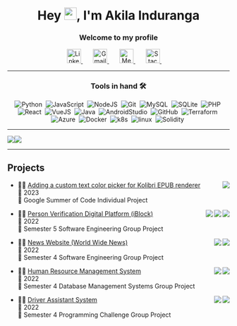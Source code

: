 <h1 align="center">
    Hey <img src="https://media.giphy.com/media/hvRJCLFzcasrR4ia7z/giphy.gif" width="28">, I'm Akila Induranga
</h1>

<h3 align="center">
    Welcome to my profile
</h3>

<!-- Social icons section -->
<p align="center">
    <!-- LinkedIn -->
    <a href="https://www.linkedin.com/in/akila-i" alt="linkedin">
        <img width="32px" alt="LinkedIn" title="LinkedIn" src="https://img.icons8.com/color/344/linkedin.png"/>
    </a>
    &#8287;&#8287;&#8287;&#8287;&#8287;
    <!-- Gmail -->
    <a href="mailto:akila.99g@gmail.com">
        <img width="32px" alt="Gmail" title="Gmail" src="https://img.icons8.com/color/344/gmail.png">
    </a>
    &#8287;&#8287;&#8287;&#8287;&#8287;    
    <!-- Medium -->
    <a href="https://medium.com/@akila-i">
        <img width="32px" alt="Medium" title="Medium" src="https://img.icons8.com/color/344/medium-logo.png"/>
    </a>
    &#8287;&#8287;&#8287;&#8287;&#8287;
    <!-- StackOverFlow -->
    <a href="https://stackoverflow.com/users/16899162/akila-gamage">
        <img width="32px" alt="StackOverFlow" title="StackOverflow" src="https://cdn-icons-png.flaticon.com/512/2111/2111628.png"/>
    </a>
    &#8287;&#8287;&#8287;&#8287;&#8287;

</p>

---

<h3 align="center">
    Tools in hand 🛠️
</h3>

<p align="center">
    <img alt="Python" src="https://img.shields.io/badge/Python-14354C.svg?logo=python&logoColor=blue"/>&nbsp;
    <img alt="JavaScript" src="https://img.shields.io/badge/JavaScript-323330?logo=javascript&logoColor=F7DF1E"/>&nbsp;
    <img alt="NodeJS" src="https://img.shields.io/badge/Node.js-339933?logo=nodedotjs&logoColor=white"/>&nbsp;
    <img alt="Git" src="https://img.shields.io/badge/GIT-E44C30?logo=git&logoColor=white"/>&nbsp;
    <img alt="MySQL" src="https://img.shields.io/badge/MySQL-005C84?logo=mysql&logoColor=white"/>&nbsp;
    <img alt="SQLite" src="https://img.shields.io/badge/SQLite-07405e.svg?logo=sqlite&logoColor=white"/>&nbsp;
    <img alt="PHP" src="https://img.shields.io/badge/PHP-777BB4?logo=php&logoColor=white"/>&nbsp;
    <img alt="React" src="https://img.shields.io/badge/React-20232A?logo=react&logoColor=61DAFB"/>&nbsp;
    <img alt="VueJS" src="https://img.shields.io/badge/Vue.js-35495E?logo=vue.js&logoColor=4FC08D"/>&nbsp;
    <img alt="Java" src="https://custom-icon-badges.demolab.com/badge/Java-800000.svg?logo=java&logoColor=white"/>&nbsp;
    <img alt="AndroidStudio" src="https://img.shields.io/badge/Android%20Studio-008678.svg?logo=android-studio&logoColor=white"/>&nbsp;
    <img alt="GitHub" src="https://img.shields.io/badge/GitHub-100000?logo=github&logoColor=white"/>&nbsp;
    <img alt="Terraform" src="https://img.shields.io/badge/Terraform-7B42BC?logo=terraform&logoColor=white"/>&nbsp;
    <img alt="Azure" src="https://img.shields.io/badge/Azure-007FFF?logo=azuredevops"/>&nbsp;
    <img alt="Docker" src="https://img.shields.io/badge/Docker-0db7ed?logo=docker&logoColor=white"/>&nbsp;
    <img alt="k8s" src="https://img.shields.io/badge/Kubernetes-3970e4?logo=kubernetes&logoColor=white"/>&nbsp;
    <img alt="linux" src="https://img.shields.io/badge/Linux-ffcc33?logo=linux&logoColor=black"/>&nbsp;
    <img alt="Solidity" src="https://img.shields.io/badge/Solidity-e6e6e6?logo=solidity&logoColor=black"/>&nbsp;
</p>



---
<div align="center" style="display: flex; flex-direction: row;">
    <img src="https://github-readme-stats-git-masterrstaa-rickstaa.vercel.app/api?username=akila-i&theme=merko"/>
    <img src="https://github-readme-stats.vercel.app/api/top-langs/?username=akila-i&theme=merko"/>
</div>

---

## Projects

<img align="right" src="https://img.shields.io/badge/Vue.js-35495E?logo=vue.js&logoColor=4FC08D" />


- 👨‍💻 <a href="https://github.com/Akila-I/gsoc-2023">Adding a custom text color picker for Kolibri EPUB renderer</a>\
📅 2023\
📍 Google Summer of Code Individual Project


<img align="right" src="https://img.shields.io/badge/Solidity-e6e6e6?logo=solidity&logoColor=black" />
<img align="right" src="https://img.shields.io/badge/Ethereum-3C3C3D?logo=Ethereum&logoColor=white" />
<img align="right" src="https://img.shields.io/badge/Dart-0175C2?logo=dart&logoColor=white" />


- 👨‍💻 <a href="https://github.com/IdentityBlock">Person Verification Digital Platform (iBlock)</a>\
📅 2022\
📍 Semester 5 Software Engineering Group Project


<img align="right" src="https://img.shields.io/badge/Laravel-FF2D20?logo=laravel&logoColor=white" />
<img align="right" src="https://img.shields.io/badge/Bootstrap-563D7C?logo=bootstrap&logoColor=white" />


- 👨‍💻 <a href="https://github.com/Akila-I/world-wide-news">News Website (World Wide News)</a>\
📅 2022\
📍 Semester 4 Software Engineering Group Project


<img align="right" src="https://img.shields.io/badge/MySQL-005C84?logo=mysql&logoColor=white" />
<img align="right" src="https://img.shields.io/badge/PHP-777BB4?logo=php&logoColor=white" />


- 👨‍💻 <a href="https://github.com/Akila-I/HRM">Human Resource Management System</a>\
📅 2022\
📍 Semester 4 Database Management Systems Group Project


<img align="right" src="https://img.shields.io/badge/Python-FFD43B?logo=python&logoColor=blue" />
<img align="right" src="https://img.shields.io/badge/OpenCV-27338e?logo=OpenCV&logoColor=white" />


- 👨‍💻 <a href="https://github.com/Akila-I/DriverAssistanceSystem-33kdp">Driver Assistant System</a>\
📅 2022\
📍 Semester 4 Programming Challenge Group Project

